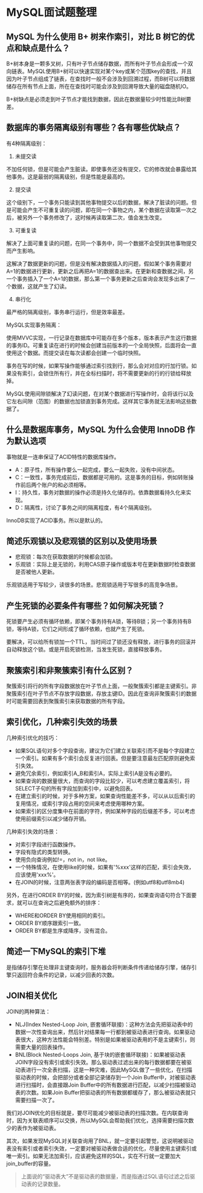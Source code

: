 # MySQL面试题整理

## MySQL 为什么使用 B+ 树来作索引，对比 B 树它的优点和缺点是什么？

B+树本身是一颗多叉树，只有叶子节点储存数据，而所有叶子节点会形成一个双向链表。MySQL使用B+树可以快速实现对某个key或某个范围key的查找，并且因为叶子节点组成了链表，在查找时一般不会涉及到回溯过程，而B树可以将数据储存在所有节点上面，所在在查找时可能会涉及到回溯导致大量的磁盘随机IO。

B+树缺点是必须走到叶子节点才能找到数据，因此在数据量较少时性能比B树要差。

## 数据库的事务隔离级别有哪些？各有哪些优缺点？

有4种隔离级别：

1. 未提交读

不加任何锁，但是可能会产生脏读。即使事务还没有提交，它的修改就会暴露给其他事务。这是最弱的隔离级别，但是性能是最高的。

2. 提交读

这个级别下，一个事务只能读到其他事物提交以后的数据，解决了脏读的问题。但是可能会产生不可重复读的问题，即在同一个事物之内，某个数据在读取第一次之后，被另外一个事务修改了，这时候再读取第二次，值会发生改变。

3. 可重复读

解决了上面可重复读的问题，在同一个事务中，同一个数据不会受到其他事物提交而产生影响。

这解决了数据更新的问题，但是没有解决数据插入的问题，假如某个事务需要对A=1的数据进行更新，更新之后再把A=1的数据查出来。在更新和查数据之间，另一个事务插入了一个A=1的数据，那么第一个事务更新之后查询会发现多出来了一个数据，这就产生了幻读。

4. 串行化

最严格的隔离级别，事务串行运行，但是效率最差。

MySQL实现事务隔离：

使用MVVC实现，一行记录在数据库中可能存在多个版本，版本表示产生这行数据的事务ID。可重复读在进行的时候会创建当前版本的一个全局快照，后面将会一直使用这个数据。而提交读在每次读都会创建一个临时快照。

事务在写的时候，如果写操作能够通过索引找到行，那么会对对应的行加行锁。如果没有索引，会锁住所有行，并在全标扫描时，将不需要更新的行的行锁给释放掉。

MySQL使用间隙锁解决了幻读问题，在对某个数据进行写操作时，会将该行以及它左右间隙（范围）的数据也加锁直到事务完成。这样其它事务就无法影响这些数据了。

## 什么是数据库事务，MySQL 为什么会使用 InnoDB 作为默认选项

事物就是一连串保证了ACID特性的数据库操作。

- A：原子性，所有操作要么一起完成，要么一起失败，没有中间状态。
- C：一致性，事务完成前后，数据都是可用的。这是事务的目标，例如转账操作前后两个账户的和必须相等。
- I：持久性，事务对数据的操作必须是持久化储存的。依靠数据看持久化来实现。
- D：隔离性，讨论了事务之间的隔离程度，有4个隔离级别。

InnoDB实现了ACID事务。所以是默认的。

## 简述乐观锁以及悲观锁的区别以及使用场景

- 悲观锁：每次在获取数据的时候都会加锁。
- 乐观锁：实际上是无锁的，利用CAS原子操作或版本号在更新数据时检查数据是否被他人更新。

乐观锁适用于写较少，读很多的场景。悲观锁适用于写很多的高竞争场景。

## 产生死锁的必要条件有哪些？如何解决死锁？

死锁要产生必须有循环依赖，即某个事务持有A锁，等待B锁；另一个事务持有B锁，等待A锁，它们之间形成了循环依赖，也就产生了死锁。

要解决，可以给所有锁加一个TTL，当时间过了锁还没有释放，进行事务的回滚并自动释放这个锁。或是开启死锁检测，当发生死锁，直接释放事务。

## 聚簇索引和非聚簇索引有什么区别？

聚簇索引将行的所有字段数据放在叶子节点上面，一般聚簇索引都是主键索引。非聚簇索引在叶子节点不存放字段数据，存放主键ID。因此在查询非聚簇索引的数据时可能需要回表到聚簇索引来获取数据的所有字段。

## 索引优化，几种索引失效的场景

几种索引优化的技巧：

- 如果SQL语句对多个字段查询，建议为它们建立关联索引而不是每个字段建立一个索引。如果有多个索引会反复进行回表。但是要注意最左匹配原则避免索引失效。
- 避免冗余索引，例如索引A_B和索引A，实际上索引A是没有必要的。
- 如果查询的数据量很大，而查询的字段比较少，可以考虑建立覆盖索引，将SELECT子句的所有字段加到索引中，以避免回表。
- 在建立索引的时候，对于多种方案，如果查询性能差不多，可以从以后索引的复用情况，或索引字段占用的空间来考虑使用哪种方案。
- 如果索引的区分度集中在前面的字符，例如某种字段的后缀差不多，可以考虑使用前缀索引以减少储存开销。

几种索引失效的场景：

- 对索引字段进行函数操作。
- 字段有隐式的类型转换。
- 使用负向查询例如!=，not in，not like。
- 一个特殊情况，在使用like的时候，如果有'%xxx'这样的匹配，索引会失效，应该使用'xxx%'。
- 在JOIN的时候，注意两张表字段的编码是否相等。(例如utf8和utf8mb4)

另外，在进行ORDER BY的时候，因为索引树是有序的，如果查询语句符合下面要求，就可以在查询之后避免额外的排序：

- WHERE和ORDER BY使用相同的索引。
- ORDER BY顺序跟索引一致。
- ORDER BY都是生序或降序，没有混合。

## 简述一下MySQL的索引下堆

是指储存引擎在处理非主键查询时，服务器会将判断条件传递给储存引擎，储存引擎只返回符合条件的记录，以减少回表的次数。

## JOIN相关优化

JOIN的两种算法：

- NLJ(Index Nested-Loop Join, 嵌套循环联接)：这种方法会先把驱动表中的数据一次性查询出来，然后针对结果每一行都到被驱动表进行查询。如果驱动表很大，这种方法性能会特别差。特别是如果被驱动表用的不是主键索引，则需要大量的回表操作。
- BNL(Block Nested-Loops Join, 基于块的嵌套循环联接)：如果被驱动表JOIN字段没有索引或索引失效。那么驱动表过滤出来的每行数据都要在被驱动表进行一次全表扫描，这是一种灾难，因此MySQL做了一些优化，在扫描驱动表的时候，会把部分或者全部记录储存到一个Join Buffer中，对被驱动表进行扫描时，会直接跟Join Buffer中的所有数据进行匹配，以减少扫描被驱动表的次数。如果Join Buffer把驱动表的所有数据都缓存了，那么被驱动表就只需要扫描一次了。

我们对JOIN优化的目标就是，要尽可能减少被驱动表的扫描次数。在内联查询时，因为关联表顺序可以交换，所以MySQL会帮助我们优化，选择需要扫描次数少的表作为被驱动表。

其次，如果发现MySQL对关联查询用了BNL，就一定要引起警觉，这说明被驱动表没有索引或者索引失效，一定要对被驱动表做合适的优化，尽量使用主键索引或唯一索引。如果无法加索引，应该避免这样的SQL，实在不行就一定要加大join_buffer的容量。

> 上面说的“驱动表大”不是驱动表的数据量，而是指通过SQL语句过滤之后驱动表的记录数量。